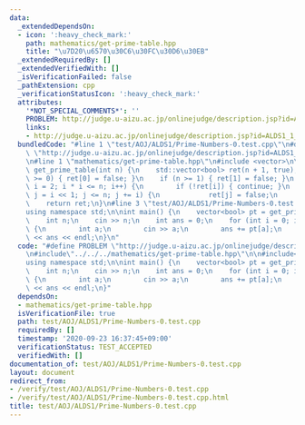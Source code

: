 ```yaml
---
data:
  _extendedDependsOn:
  - icon: ':heavy_check_mark:'
    path: mathematics/get-prime-table.hpp
    title: "\u7D20\u6570\u30C6\u30FC\u30D6\u30EB"
  _extendedRequiredBy: []
  _extendedVerifiedWith: []
  _isVerificationFailed: false
  _pathExtension: cpp
  _verificationStatusIcon: ':heavy_check_mark:'
  attributes:
    '*NOT_SPECIAL_COMMENTS*': ''
    PROBLEM: http://judge.u-aizu.ac.jp/onlinejudge/description.jsp?id=ALDS1_1_C&lang=ja
    links:
    - http://judge.u-aizu.ac.jp/onlinejudge/description.jsp?id=ALDS1_1_C&lang=ja
  bundledCode: "#line 1 \"test/AOJ/ALDS1/Prime-Numbers-0.test.cpp\"\n#define PROBLEM\
    \ \"http://judge.u-aizu.ac.jp/onlinejudge/description.jsp?id=ALDS1_1_C&lang=ja\"\
    \n#line 1 \"mathematics/get-prime-table.hpp\"\n#include <vector>\n\nstd::vector<bool>\
    \ get_prime_table(int n) {\n    std::vector<bool> ret(n + 1, true);\n    if (n\
    \ >= 0) { ret[0] = false; }\n    if (n >= 1) { ret[1] = false; }\n    for (int\
    \ i = 2; i * i <= n; i++) {\n        if (!ret[i]) { continue; }\n        for (int\
    \ j = i << 1; j <= n; j += i) {\n            ret[j] = false;\n        }\n    }\n\
    \    return ret;\n}\n#line 3 \"test/AOJ/ALDS1/Prime-Numbers-0.test.cpp\"\n\n#include<bits/stdc++.h>\n\
    using namespace std;\n\nint main() {\n    vector<bool> pt = get_prime_table(100000000);\n\
    \    int n;\n    cin >> n;\n    int ans = 0;\n    for (int i = 0; i < n; i++)\
    \ {\n        int a;\n        cin >> a;\n        ans += pt[a];\n    }\n    cout\
    \ << ans << endl;\n}\n"
  code: "#define PROBLEM \"http://judge.u-aizu.ac.jp/onlinejudge/description.jsp?id=ALDS1_1_C&lang=ja\"\
    \n#include\"../../../mathematics/get-prime-table.hpp\"\n\n#include<bits/stdc++.h>\n\
    using namespace std;\n\nint main() {\n    vector<bool> pt = get_prime_table(100000000);\n\
    \    int n;\n    cin >> n;\n    int ans = 0;\n    for (int i = 0; i < n; i++)\
    \ {\n        int a;\n        cin >> a;\n        ans += pt[a];\n    }\n    cout\
    \ << ans << endl;\n}"
  dependsOn:
  - mathematics/get-prime-table.hpp
  isVerificationFile: true
  path: test/AOJ/ALDS1/Prime-Numbers-0.test.cpp
  requiredBy: []
  timestamp: '2020-09-23 16:37:45+09:00'
  verificationStatus: TEST_ACCEPTED
  verifiedWith: []
documentation_of: test/AOJ/ALDS1/Prime-Numbers-0.test.cpp
layout: document
redirect_from:
- /verify/test/AOJ/ALDS1/Prime-Numbers-0.test.cpp
- /verify/test/AOJ/ALDS1/Prime-Numbers-0.test.cpp.html
title: test/AOJ/ALDS1/Prime-Numbers-0.test.cpp
---
```

